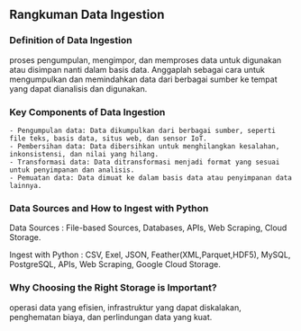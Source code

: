 ## Rangkuman Data Ingestion

### Definition of Data Ingestion
proses pengumpulan, mengimpor, dan memproses data untuk digunakan atau disimpan nanti dalam basis data. Anggaplah sebagai cara untuk mengumpulkan dan memindahkan data dari berbagai sumber ke tempat yang dapat dianalisis dan digunakan.

### Key Components of Data Ingestion
    - Pengumpulan data: Data dikumpulkan dari berbagai sumber, seperti file teks, basis data, situs web, dan sensor IoT.
    - Pembersihan data: Data dibersihkan untuk menghilangkan kesalahan, inkonsistensi, dan nilai yang hilang.
    - Transformasi data: Data ditransformasi menjadi format yang sesuai untuk penyimpanan dan analisis.
    - Pemuatan data: Data dimuat ke dalam basis data atau penyimpanan data lainnya.

### Data Sources and How to Ingest with Python
Data Sources : File-based Sources, Databases, APIs, Web Scraping, Cloud Storage.

Ingest with Python : CSV, Exel, JSON, Feather(XML,Parquet,HDF5), MySQL, PostgreSQL, APIs, Web Scraping, Google Cloud Storage.

### Why Choosing the Right Storage is Important?
operasi data yang efisien, infrastruktur yang dapat diskalakan, penghematan biaya, dan perlindungan data yang kuat.